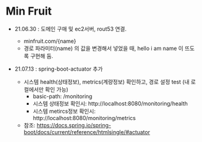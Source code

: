 # Min Fruit
- 21.06.30 : 도메인 구매 및 ec2서버, rout53 연결.
    - minfruit.com/{name} 
    - 경로 파라미터(name) 의 값을 변경해서 넣었을 때, hello i am name 이 뜨도록 구현해 둠.
    
- 21.07.13 : spring-boot-actuator 추가
  - 시스템 health(상태정보), metrics(계량정보) 확인하고, 경로 설정 test (내 로컬에서만 확인 가능)
      - basic-path: /monitoring
      - 시스템 상태정보 확인시: http://localhost:8080/monitoring/health
      - 시스템 metircs정보 확인시: http://localhost:8080/monitoring/metrics
  - 참조: https://docs.spring.io/spring-boot/docs/current/reference/htmlsingle/#actuator